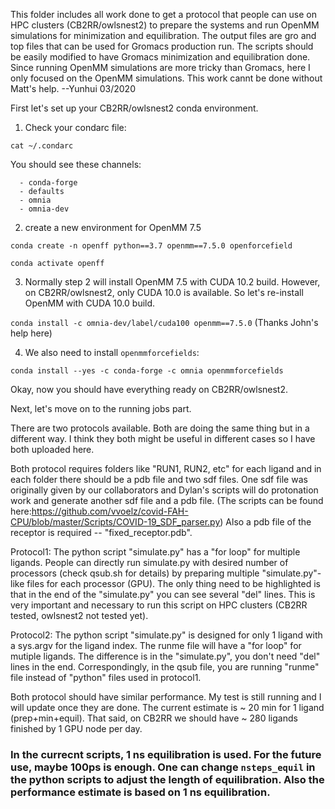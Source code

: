 This folder includes all work done to get a protocol that people can use on HPC clusters (CB2RR/owlsnest2) to prepare the systems and run OpenMM simulations for minimization and equilibration. The output files are gro and top files that can be used for Gromacs production run. The scripts should be easily modified to have Gromacs minimization and equilibration done. Since running OpenMM simulations are more tricky than Gromacs, here I only focused on the OpenMM simulations. This work cannt be done without Matt's help.  --Yunhui 03/2020

First let's set up your CB2RR/owlsnest2 conda environment.

1. Check your condarc file:

```cat ~/.condarc```

You should see these channels:
```channels:
  - conda-forge
  - defaults
  - omnia
  - omnia-dev
```

2. create a new environment for OpenMM 7.5

```conda create -n openff python==3.7 openmm==7.5.0 openforcefield```

```conda activate openff```

3. Normally step 2 will install OpenMM 7.5 with CUDA 10.2 build. However, on CB2RR/owlsnest2, only CUDA 10.0 is available. 
So let's re-install OpenMM with CUDA 10.0 build. 

```conda install -c omnia-dev/label/cuda100 openmm==7.5.0``` (Thanks John's help here)

4. We also need to install ```openmmforcefields```:

```conda install --yes -c conda-forge -c omnia openmmforcefields```

Okay, now you should have everything ready on CB2RR/owlsnest2.

Next, let's move on to the running jobs part.

There are two protocols available. Both are doing the same thing but in a different way. I think they both might be useful in different cases so I have both uploaded here.

Both protocol requires folders like "RUN1, RUN2, etc" for each ligand and in each folder there should be a pdb file and two sdf files. One sdf file was originally given by our collaborators and Dylan's scripts will do protonation work and generate another sdf file and a pdb file. (The scripts can be found here:https://github.com/vvoelz/covid-FAH-CPU/blob/master/Scripts/COVID-19_SDF_parser.py)
Also a pdb file of the receptor is required -- "fixed_receptor.pdb".

Protocol1:
The python script "simulate.py" has a "for loop" for multiple ligands.
People can directly run simulate.py with desired number of processors (check qsub.sh for details) by preparing multiple "simulate.py"-like files for each processor (GPU). The only thing need to be highlighted is that in the end of the "simulate.py" you can see several "del" lines. This is very important and necessary to run this script on HPC clusters (CB2RR tested, owlsnest2 not tested yet).

Protocol2:
The python script "simulate.py" is designed for only 1 ligand with a sys.argv for the ligand index. The runme file will have a "for loop" for mutiple ligands. The difference is in the "simulate.py", you don't need "del" lines in the end. Correspondingly, in the qsub file, you are running "runme" file instead of "python" files used in protocol1.

Both protocol should have similar performance. My test is still running and I will update once they are done. The current estimate is ~ 20 min for 1 ligand (prep+min+equil). That said, on CB2RR we should have ~ 280 ligands finished by 1 GPU node per day.

### In the currecnt scripts, 1 ns equilibration is used. For the future use, maybe 100ps is enough. One can change ```nsteps_equil``` in the python scripts to adjust the length of equilibration. Also the performance estimate is based on 1 ns equilibration.
